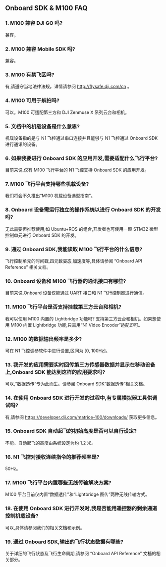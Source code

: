 ## Onboard SDK & M100 FAQ

### 1. M100 兼容 DJI GO 吗? 

兼容。

### 2. M100 兼容 Mobile SDK 吗? 

兼容。

### 3. M100 有禁飞区吗? 

有,请遵守当地法律法规。详情请参阅 http://flysafe.dji.com/cn 。

### 4. M100 可用于航拍吗?
可以。M100 可适配第三方和 DJI Zenmuse X 系列云台和相机。
### 5. 文档中的机载设备是什么意思?
机载设备指的是与 N1 飞控通过串口连接并且能够与 N1 飞控通过 Onboard SDK 进行通讯的设备。
### 6. 如果我要进行 Onboard SDK 的应用开发,需要适配什么飞行平台? 

目前来说,仅有 M100 飞行平台的 N1 飞控支持 Onboard SDK 的应用开发。
### 7. M100 飞行平台支持哪些机载设备? 

我们将会不久推出“M100 机载设备选型指南”。
### 8. Onboard 设备需运行独立的操作系统以进行 Onboard SDK 的开发吗?
无此需要但推荐使用,如 Ubuntu+ROS 的组合,开发者也可使用一颗 STM32 微型控制单元进行 Onboard SDK 的开发。
### 9. 通过 Onboard SDK,我能读取 M100 飞行平台的什么信息? 

飞行控制单元的时间戳,四元数姿态,加速度等,具体请参阅 “Onboard API Reference” 相关文档。
### 10. Onboard 设备和 M100 飞行器的通讯接口有哪些? 

目前来说,Onboard 设备仅能通过 UART 接口和 N1 飞行控制器进行通信。
### 11. M100 飞行平台是否支持挂载第三方云台和相机? 

我可以使用 M100 内置的 Lightbridge 功能吗? 支持第三方云台和相机。如果想使用 M100 内置 Lightbridge 功能,只需用“N1 Video Encoder”适配即可。
### 12. M100 的数据输出频率是多少?
可在 N1 飞控调参软件中进行设置,区间为 [0, 100Hz]。
### 13. 我开发的应用需要实时回传第三方传感器数据并显示在移动设备上,Onboard SDK 能达到这样的应用要求吗? 

可以,“数据透传”专为此而生。请参阅 Onboard SDK“数据透传”相关文档。
### 14. 在使用 Onboard SDK 进行开发的过程中,有专属模拟器工具供调试吗? 

有,请参阅 https://developer.dji.com/matrice-100/downloads/ 获取更多信息。
### 15. Onboard SDK 自动起飞的初始高度是否可以自行设定? 

不能。自动起飞的高度由系统设定为约 1.2 米。
### 16. N1 飞控对接收连续指令的推荐频率是?
50Hz。
### 17. M100 飞行平台内置哪些无线传输解决方案?
M100 平台目前仅内置“数据透传”和“Lightbridge 图传”两种无线传输方式。
### 18. 在使用 Onboard SDK 进行开发时,我是否能用遥控器的剩余通道控制机载设备? 

可以,具体请参阅我们的相关文档和示例。
### 19. 通过 Onboard SDK,输出的飞行状态数据有哪些? 

关于详细的飞行状态及飞行生命周期,请参阅 “Onboard API Reference” 文档的相关部分。